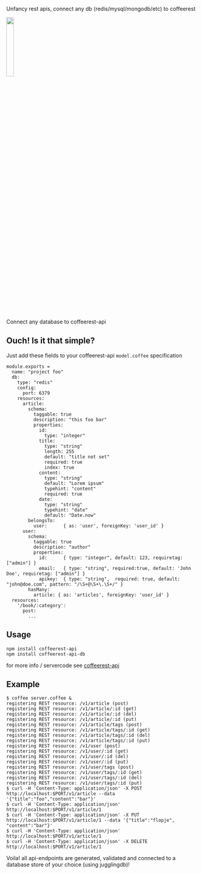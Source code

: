 Unfancy rest apis, connect any db (redis/mysql/mongodb/etc) to coffeerest

<img alt="" src="https://github.com/coderofsalvation/coffeerest-api/raw/master/coffeerest.png" width="20%" />

Connect any database to coffeerest-api

## Ouch! Is it that simple?

Just add these fields to your coffeerest-api `model.coffee` specification 

    module.exports = 
      name: "project foo"
      db: 
        type: "redis"
        config:
          port: 6379
        resources:
          article:
            schema:
              taggable: true
              description: "this foo bar"
              properties:
                id:
                  type: "integer"
                title: 
                  type: "string"
                  length: 255
                  default: "title not set"
                  required: true
                  index: true
                content:
                  type: "string"
                  default: "Lorem ipsum"
                  typehint: "content"
                  required: true
                date:
                  type: "string"
                  typehint: "date"
                  default: "Date.now"
            belongsTo:
              user:      { as: 'user', foreignKey: 'user_id' }
          user:
            schema:
              taggable: true
              description: "author"
              properties:
                id:      { type: "integer", default: 123, requiretag: ["admin"] }
                email:   { type: "string", required:true, default: 'John Doe', requiretag: ["admin"] }
                apikey:  { type: "string",  required: true, default: "john@doe.com", pattern: "/\S+@\S+\.\S+/" }
            hasMany:
              article: { as: 'articles', foreignKey: 'user_id' }
      resources:
        '/book/:category':
          post:
            ...

## Usage 

    npm install coffeerest-api
    npm install coffeerest-api-db

for more info / servercode see [coffeerest-api](https://www.npmjs.com/package/coffeerest-api)

## Example 


    $ coffee server.coffee &
    registering REST resource: /v1/article (post)
    registering REST resource: /v1/article/:id (get)
    registering REST resource: /v1/article/:id (del)
    registering REST resource: /v1/article/:id (put)
    registering REST resource: /v1/article/tags (post)
    registering REST resource: /v1/article/tags/:id (get)
    registering REST resource: /v1/article/tags/:id (del)
    registering REST resource: /v1/article/tags/:id (put)
    registering REST resource: /v1/user (post)
    registering REST resource: /v1/user/:id (get)
    registering REST resource: /v1/user/:id (del)
    registering REST resource: /v1/user/:id (put)
    registering REST resource: /v1/user/tags (post)
    registering REST resource: /v1/user/tags/:id (get)
    registering REST resource: /v1/user/tags/:id (del)
    registering REST resource: /v1/user/tags/:id (put)
    $ curl -H 'Content-Type: application/json' -X POST http://localhost:$PORT/v1/article --data '{"title":"foo","content":"bar"}' 
    $ curl -H 'Content-Type: application/json' http://localhost:$PORT/v1/article/1 
    $ curl -H 'Content-Type: application/json' -X PUT http://localhost:$PORT/v1/article/1 --data '{"title":"flopje", "content":"bar"}' 
    $ curl -H 'Content-Type: application/json' http://localhost:$PORT/v1/article/1 
    $ curl -H 'Content-Type: application/json' -X DELETE http://localhost:$PORT/v1/article/1 

Voila! all api-endpoints are generated, validated and connected to a database store of your choice (using jugglingdb)!
